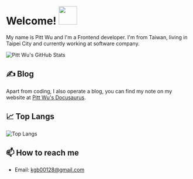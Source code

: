 # Welcome! <img src="https://i.imgur.com/N573qVR.gif" width="50px">

My name is Pitt Wu and I'm a Frontend developer. I'm from Taiwan, living in Taipei City and currently working at software company.

![Pitt Wu's GitHub Stats](https://github-readme-stats.vercel.app/api?username=wuzhe0912&show_icons=true&line_height=27&count_private=true&title_color=ffffff&text_color=c9cacc&icon_color=2bbc8a&bg_color=1d1f21)

## &#x270d; Blog

Apart from coding, I also operate a blog, you can find my note on my website at [Pitt Wu's Docusaurus](https://pitt-docusaurus.netlify.app/).

<!-- as well as on [Medium](https://medium.com/@martin.heinz) and [DEV.to](https://dev.to/martinheinz). -->
## &#x1f4c8; Top Langs

![Top Langs](https://github-readme-stats.vercel.app/api/top-langs/?username=wuzhe0912&hide=html,css&title_color=ffffff&text_color=c9cacc&icon_color=2bbc8a&bg_color=1d1f21&langs_count=5)

## 📫 How to reach me

- Email: kgb00128@gmail.com

<!--
**wuzhe0912/wuzhe0912** is a ✨ _special_ ✨ repository because its `README.md` (this file) appears on your GitHub profile.

Here are some ideas to get you started:

- 🔭 I’m currently working on ...
- 🌱 I’m currently learning ...
- 👯 I’m looking to collaborate on ...
- 🤔 I’m looking for help with ...
- 💬 Ask me about ...
- 📫 How to reach me: ...
- 😄 Pronouns: ...
- ⚡ Fun fact: ...
-->
